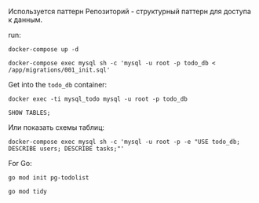Используется паттерн Репозиторий - структурный паттерн для доступа к данным.



run: 

`docker-compose up -d`

`docker-compose exec mysql sh -c 'mysql -u root -p todo_db < /app/migrations/001_init.sql'`

Get into the `todo_db` container:

`docker exec -ti mysql_todo mysql -u root -p todo_db`

`SHOW TABLES;`

Или показать схемы таблиц:

`docker-compose exec mysql sh -c 'mysql -u root -p -e "USE todo_db; DESCRIBE users; DESCRIBE tasks;"'`

For Go:

`go mod init pg-todolist`

`go mod tidy`